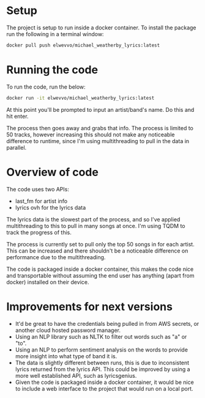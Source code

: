 # Setup
The project is setup to run inside a docker container. To install the package run the following in a terminal window:
```bash
docker pull push elwevvo/michael_weatherby_lyrics:latest
```

# Running the code
To run the code, run the below:
```bash
docker run -it elwevvo/michael_weatherby_lyrics:latest
```
At this point you'll be prompted to input an artist/band's name. Do this and hit enter.

The process then goes away and grabs that info. The process is limited to 50 tracks, however increasing this should not make any noticeable difference to runtime, since I'm using multithreading to pull in the data in parallel.

# Overview of code
The code uses two APIs:
- last_fm for artist info
- lyrics ovh for the lyrics data

The lyrics data is the slowest part of the process, and so I've applied multithreading to this to pull in many songs at once. I'm using TQDM to track the progress of this.

The process is currently set to pull only the top 50 songs in for each artist. This can be increased and there shouldn't be a noticeable difference on performance due to the multithreading.

The code is packaged inside a docker container, this makes the code nice and transportable without assuming the end user has anything (apart from docker) installed on their device.

# Improvements for next versions
- It'd be great to have the credentials being pulled in from AWS secrets, or another cloud hosted password manager.
- Using an NLP library such as NLTK to filter out words such as "a" or "to".
- Using an NLP to perform sentiment analysis on the words to provide more insight into what type of band it is.
- The data is slightly different between runs, this is due to inconsistent lyrics returned from  the lyrics API. This could be improved by using a more well established API, such as lyricsgenius.
- Given the code is packaged inside a docker container, it would be nice to include a web interface to the project that would run on a local port.
